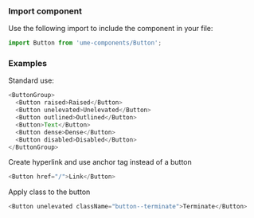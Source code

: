 ### Import component

Use the following import to include the component in your file:

```jsx static
import Button from 'ume-components/Button';
```

### Examples

Standard use:

```js
<ButtonGroup>
  <Button raised>Raised</Button>
  <Button unelevated>Unelevated</Button>
  <Button outlined>Outlined</Button>
  <Button>Text</Button>
  <Button dense>Dense</Button>
  <Button disabled>Disabled</Button>
</ButtonGroup>
```

Create hyperlink and use anchor tag instead of a button

```js
<Button href="/">Link</Button>
```

Apply class to the button

```js
<Button unelevated className="button--terminate">Terminate</Button>
```